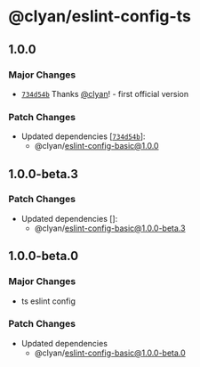 # @clyan/eslint-config-ts

## 1.0.0

### Major Changes

- [`734d54b`](https://github.com/clyan/eslint-config/commit/734d54b2c9eae8999854ae54a2468b5bef4c20d5) Thanks [@clyan](https://github.com/clyan)! - first official version

### Patch Changes

- Updated dependencies [[`734d54b`](https://github.com/clyan/eslint-config/commit/734d54b2c9eae8999854ae54a2468b5bef4c20d5)]:
  - @clyan/eslint-config-basic@1.0.0

## 1.0.0-beta.3

### Patch Changes

- Updated dependencies []:
  - @clyan/eslint-config-basic@1.0.0-beta.3

## 1.0.0-beta.0

### Major Changes

- ts eslint config

### Patch Changes

- Updated dependencies
  - @clyan/eslint-config-basic@1.0.0-beta.0

